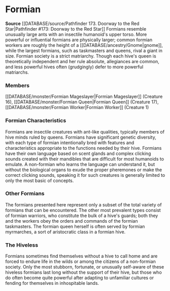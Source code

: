 ﻿---
creature_family: Formian
id: '293'
name: Formian
rarity: Common
source: '[[DATABASE/source/Pathfinder 173. Doorway to the Red Star|Pathfinder #173:
  Doorway to the Red Star]]'
type: Creature Family

---
# Formian

**Source** [[DATABASE/source/Pathfinder 173. Doorway to the Red Star|Pathfinder #173: Doorway to the Red Star]]
Formians resemble unusually large ants with an insectile humanoid's upper torso. More powerful or influential formians are physically larger; common formian workers are roughly the height of a [[DATABASE/ancestry/Gnome|gnome]], while the largest formians, such as taskmasters and queens, rival a giant in size.
 Formian society is a strict matriarchy. Though each hive's queen is theoretically independent and her rule absolute, allegiances are common, and less powerful hives often (grudgingly) defer to more powerful matriarchs.

### Members

[[DATABASE/monster/Formian Mageslayer|Formian Mageslayer]] (Creature 16), [[DATABASE/monster/Formian Queen|Formian Queen]] (Creature 17), [[DATABASE/monster/Formian Worker|Formian Worker]] (Creature 1)

###  Formian Characteristics

Formians are insectile creatures with ant-like qualities, typically members of hive minds ruled by queens. Formians have significant genetic diversity, with each type of formian intentionally bred with features and characteristics appropriate to the functions needed by their hive. Formians have their own language based on scent glands and complex clicking sounds created with their mandibles that are difficult for most humanoids to emulate. A non-formian who learns the language can understand it, but without the biological organs to exude the proper pheremones or make the correct clicking sounds, speaking it for such creatures is generally limited to only the most basic of concepts.

###  Other Formians

The formians presented here represent only a subset of the total variety of formians that can be encountered. The other most prevalent types consist of formian warriors, who constitute the bulk of a hive's guards; both they and the workers obey the orders and commands of the formian taskmasters. The formian queen herself is often served by formian myrmarches, a sort of aristocratic class in a formian hive.

###  The Hiveless

Formians sometimes find themselves without a hive to call home and are forced to endure life in the wilds or among the citizens of a non-formian society. Only the most stubborn, fortunate, or unusually self-aware of these hiveless formians last long without the support of their hive, but those who do often become quite powerful after adapting to unfamiliar cultures or fending for themselves in inhospitable lands.